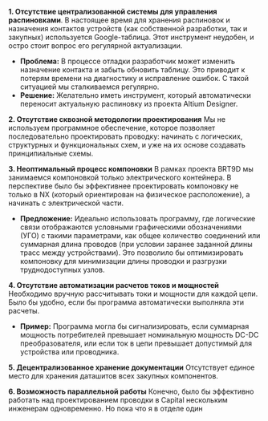**1. Отсутствие централизованной системы для управления распиновками**. В настоящее время для хранения распиновок и назначения контактов устройств (как собственной разработки, так и закупных) используется Google-таблица. Этот инструмент неудобен, и остро стоит вопрос его регулярной актуализации.

- **Проблема:** В процессе отладки разработчик может изменить назначение контакта и забыть обновить таблицу. Это приводит к потерям времени на диагностику и исправление ошибок. С такой ситуацией мы сталкиваемся регулярно.
- **Решение:** Желательно иметь инструмент, который автоматически переносит актуальную распиновку из проекта Altium Designer.

**2. Отсутствие сквозной методологии проектирования** Мы не используем программное обеспечение, которое позволяет последовательно проектировать проводку: начинать с логических, структурных и функциональных схем, и уже на их основе создавать принципиальные схемы.

**3. Неоптимальный процесс компоновки** В рамках проекта BRT9D мы занимаемся компоновкой только электрического контейнера. В перспективе было бы эффективнее проектировать компоновку не только в NX (который ориентирован на физическое расположение), а начинать с электрической части.

- **Предложение:** Идеально использовать программу, где логические связи отображаются условными графическими обозначениями (УГО) с такими параметрами, как общее количество соединений или суммарная длина проводов (при условии заранее заданной длины трасс между устройствами). Это позволило бы оптимизировать компоновку для минимизации длины проводки и разгрузки труднодоступных узлов.

**4. Отсутствие автоматизации расчетов токов и мощностей** Необходимо вручную рассчитывать токи и мощности для каждой цепи. Было бы удобно, если бы программа автоматически выполняла эти расчеты.

- **Пример:** Программа могла бы сигнализировать, если суммарная мощность потребителей превышает номинальную мощность DC-DC преобразователя, или если ток в цепи превышает допустимый для устройства или проводника.

**5. Децентрализованное хранение документации** Отсутствует единое место для хранения даташитов всех закупных компонентов.

**6. Возможность параллельной работы** Конечно, было бы эффективно работать над проектированием проводки в Capital нескольким инженерам одновременно. Но пока что я в отделе один